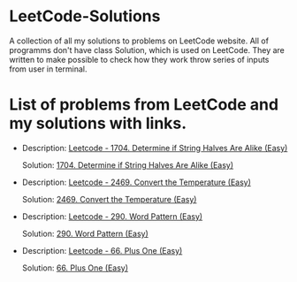# LeetCode-Solutions
A collection of all my solutions to problems on LeetCode website.
All of programms don't have class Solution, which is used on LeetCode.
They are written to make possible to check how they work throw series of inputs from user in terminal.

# List of problems from LeetCode and my solutions with links.


* Description: [Leetcode - 1704. Determine if String Halves Are Alike (Easy)](https://leetcode.com/problems/determine-if-string-halves-are-alike/description/)
  
  Solution: [1704. Determine if String Halves Are Alike (Easy)](https://github.com/OpheliaGeek/LeetCode-Solutions/blob/main/1704.%20Determine%20if%20String%20Halves%20Are%20Alike.py)

* Description: [Leetcode - 2469. Convert the Temperature (Easy)](https://leetcode.com/problems/convert-the-temperature/)
  
  Solution: [2469. Convert the Temperature (Easy)](https://github.com/OpheliaGeek/LeetCode-Solutions/blob/main/2469_convert_the_temperature.py)
  
* Description: [Leetcode - 290. Word Pattern (Easy)](https://leetcode.com/problems/word-pattern/description/)
  
  Solution: [290. Word Pattern (Easy)](https://github.com/OpheliaGeek/LeetCode-Solutions/blob/main/290_word%20_pattern.py)

* Description: [Leetcode - 66. Plus One (Easy)](https://leetcode.com/problems/plus-one/description/)
  
  Solution: [66. Plus One (Easy)](https://github.com/OpheliaGeek/LeetCode-Solutions/blob/main/66_plus_one.py)
